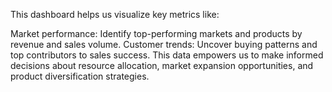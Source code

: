 This dashboard helps us visualize key metrics like:

Market performance: Identify top-performing markets and products by revenue and sales volume.
Customer trends: Uncover buying patterns and top contributors to sales success.
This data empowers us to make informed decisions about resource allocation, market expansion opportunities, and product diversification strategies. 
